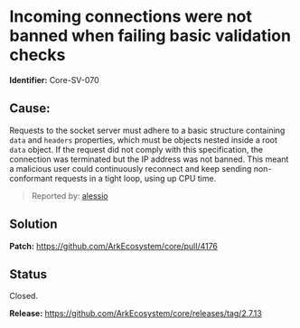 # Incoming connections were not banned when failing basic validation checks
**Identifier:** Core-SV-070
## Cause:
Requests to the socket server must adhere to a basic structure containing `data` and `headers` properties, which must be objects nested inside a root `data` object. If the request did not comply with this specification, the connection was terminated but the IP address was not banned. This meant a malicious user could continuously reconnect and keep sending non-conformant requests in a tight loop, using up CPU time.
>Reported by: [alessio](https://github.com/alessiodf)
## Solution
**Patch:** https://github.com/ArkEcosystem/core/pull/4176
## Status
Closed.

**Release:** https://github.com/ArkEcosystem/core/releases/tag/2.7.13